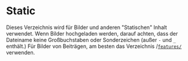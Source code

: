 # Static 

Dieses Verzeichnis wird für Bilder und anderen "Statischen" Inhalt verwendet.
Wenn Bilder hochgeladen werden, darauf achten, dass der Dateiname keine Großbuchstaben oder Sonderzeichen (außer `-` und `_` enthält.)
Für Bilder von Beiträgen, am besten das Verzeichnis /[`features/`](features/) verwenden.

